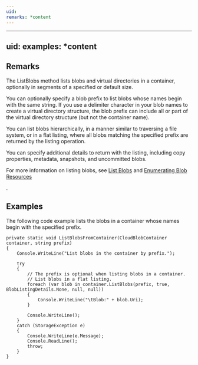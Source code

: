 ```yaml
---
uid: 
remarks: *content
---
```

---
uid: 
examples: *content
---
## Remarks  
 The ListBlobs method lists blobs and virtual directories in a container, optionally in segments of a specified or default size.  
  
 You can optionally specify a blob prefix to list blobs whose names begin with the same string. If you use a delimiter character in your blob names to create a virtual directory structure, the blob prefix can include all or part of the virtual directory structure (but not the container name).  
  
 You can list blobs hierarchically, in a manner similar to traversing a file system, or in a flat listing, where all blobs matching the specified prefix are returned by the listing operation.  
  
 You can specify additional details to return with the listing, including copy properties, metadata, snapshots, and uncommitted blobs.  
  
 For more information on listing blobs, see [List Blobs](../Topic/List%20Blobs.md) and [Enumerating Blob Resources](../Topic/Enumerating%20Blob%20Resources.md)  
  
 .  
  
## Examples  
 The following code example lists the blobs in a container whose names begin with the specified prefix.  
  
```  
private static void ListBlobsFromContainer(CloudBlobContainer container, string prefix)  
{  
    Console.WriteLine("List blobs in the container by prefix.");  
  
    try  
    {  
        // The prefix is optional when listing blobs in a container.  
        // List blobs in a flat listing.  
        foreach (var blob in container.ListBlobs(prefix, true, BlobListingDetails.None, null, null))  
        {  
            Console.WriteLine("\tBlob:" + blob.Uri);  
        }  
  
        Console.WriteLine();  
    }  
    catch (StorageException e)  
    {  
        Console.WriteLine(e.Message);  
        Console.ReadLine();  
        throw;  
    }  
}  
  
```